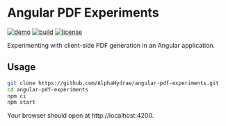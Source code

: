 # Angular PDF Experiments

[![demo](https://img.shields.io/static/v1?label=live&message=demo&color=blueviolet)](https://alphahydrae.github.io/angular-pdf-experiments/)
[![build](https://github.com/AlphaHydrae/angular-pdf-experiments/actions/workflows/build.yml/badge.svg)](https://github.com/AlphaHydrae/angular-pdf-experiments/actions/workflows/build.yml)
[![license](https://img.shields.io/static/v1?label=license&message=MIT&color=informational)](./LICENSE.txt)

Experimenting with client-side PDF generation in an Angular application.

## Usage

```bash
git clone https://github.com/AlphaHydrae/angular-pdf-experiments.git
cd angular-pdf-experiments
npm ci
npm start
```

Your browser should open at http://localhost:4200.
